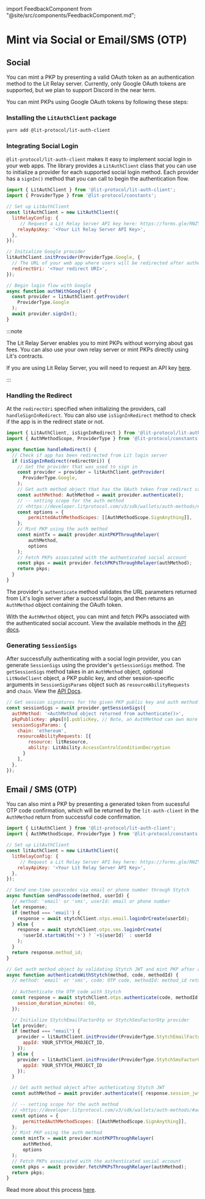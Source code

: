 import FeedbackComponent from "@site/src/components/FeedbackComponent.md";

# Mint via Social or Email/SMS (OTP) 

## Social

You can mint a PKP by presenting a valid OAuth token as an authentication method to the Lit Relay server. Currently, only Google OAuth tokens are supported, but we plan to support Discord in the near term. 

You can mint PKPs using Google OAuth tokens by following these steps:

### Installing the `LitAuthClient` package
```bash
yarn add @lit-protocol/lit-auth-client
```

### Integrating Social Login

`@lit-protocol/lit-auth-client` makes it easy to implement social login in your web apps. The library provides a `LitAuthClient` class that you can use to initialize a provider for each supported social login method. Each provider has a `signIn()` method that you can call to begin the authentication flow.

```javascript
import { LitAuthClient } from '@lit-protocol/lit-auth-client';
import { ProviderType } from '@lit-protocol/constants';

// Set up LitAuthClient
const litAuthClient = new LitAuthClient({
  litRelayConfig: {
     // Request a Lit Relay Server API key here: https://forms.gle/RNZYtGYTY9BcD9MEA
    relayApiKey: '<Your Lit Relay Server API Key>',
  },
});

// Initialize Google provider
litAuthClient.initProvider(ProviderType.Google, {
  // The URL of your web app where users will be redirected after authentication
  redirectUri: '<Your redirect URI>',
});

// Begin login flow with Google
async function authWithGoogle() {
  const provider = litAuthClient.getProvider(
    ProviderType.Google
  );
  await provider.signIn();
}
```

:::note

The Lit Relay Server enables you to mint PKPs without worrying about gas fees. You can also use your own relay server or mint PKPs directly using Lit's contracts.

If you are using Lit Relay Server, you will need to request an API key [here](https://forms.gle/RNZYtGYTY9BcD9MEA).

:::

### Handling the Redirect

At the `redirectUri` specified when initializing the providers, call `handleSignInRedirect`. You can also use `isSignInRedirect` method to check if the app is in the redirect state or not.

```javascript
import { LitAuthClient, isSignInRedirect } from '@lit-protocol/lit-auth-client';
import { AuthMethodScope, ProviderType } from '@lit-protocol/constants';

async function handleRedirect() {
  // Check if app has been redirected from Lit login server
  if (isSignInRedirect(redirectUri)) {
    // Get the provider that was used to sign in
    const provider = provider = litAuthClient.getProvider(
      ProviderType.Google,
    );
    // Get auth method object that has the OAuth token from redirect callback
    const authMethod: AuthMethod = await provider.authenticate();
    // -- setting scope for the auth method
    // <https://developer.litprotocol.com/v3/sdk/wallets/auth-methods/#auth-method-scopes>
    const options = {
        permittedAuthMethodScopes: [[AuthMethodScope.SignAnything]],
    };
    // Mint PKP using the auth method
    const mintTx = await provider.mintPKPThroughRelayer(
        authMethod,
        options
    );
    // Fetch PKPs associated with the authenticated social account
    const pkps = await provider.fetchPKPsThroughRelayer(authMethod);
    return pkps;
  }
}
```

The provider's `authenticate` method validates the URL parameters returned from Lit's login server after a successful login, and then returns an `AuthMethod` object containing the OAuth token.

With the `AuthMethod` object, you can mint and fetch PKPs associated with the authenticated social account. View the available methods in the [API docs](https://js-sdk.litprotocol.com/modules/lit_auth_client_src.html).

### Generating `SessionSigs`

After successfully authenticating with a social login provider, you can generate `SessionSigs` using the provider's `getSessionSigs` method. The `getSessionSigs` method takes in an `AuthMethod` object, optional `LitNodeClient` object, a PKP public key, and other session-specific arguments in `SessionSigsParams` object such as `resourceAbilityRequests` and `chain`. View the [API Docs](https://js-sdk.litprotocol.com/interfaces/types_src.BaseProviderSessionSigsParams.html).

```javascript
// Get session signatures for the given PKP public key and auth method
const sessionSigs = await provider.getSessionSigs({
  authMethod: '<AuthMethod object returned from authenticate()>',
  pkpPublicKey: pkps[0].publicKey, // Note, an AuthMethod can own more than one PKP
  sessionSigsParams: {
    chain: 'ethereum',
    resourceAbilityRequests: [{
        resource: litResource,
        ability: LitAbility.AccessControlConditionDecryption
      }
    ],
  },
});
```


## Email / SMS (OTP)

You can also mint a PKP by presenting a generated token from sucessful OTP code confirmation, which will be returned by the `lit-auth-client` in the `AuthMethod` return from successful code confirmation.

```javascript
import { LitAuthClient } from '@lit-protocol/lit-auth-client';
import { AuthMethodScope, ProviderType } from '@lit-protocol/constants';

// Set up LitAuthClient
const litAuthClient = new LitAuthClient({
  litRelayConfig: {
     // Request a Lit Relay Server API key here: https://forms.gle/RNZYtGYTY9BcD9MEA
    relayApiKey: '<Your Lit Relay Server API Key>',
  },
});

// Send one-time passcodes via email or phone number through Stytch
async function sendPasscode(method, userId) {  
  // method: 'email' or 'sms', userId: email or phone number
  let response;
  if (method === 'email') {
    response = await stytchClient.otps.email.loginOrCreate(userId);
  } else {
    response = await stytchClient.otps.sms.loginOrCreate(
      !userId.startsWith('+') ? `+${userId}` : userId
    );
  }
  return response.method_id;
}

// Get auth method object by validating Stytch JWT and mint PKP after authenticating it
async function authenticateWithStytch(method, code, methodId) {
  // method: 'email' or 'sms', code: OTP code, methodId: method_id returned from sendPasscode
  
  // Authenticate the OTP code with Stytch
  const response = await stytchClient.otps.authenticate(code, methodId, {
    session_duration_minutes: 60,
  });

  // Initialize StytchEmailFactorOtp or StytchSmsFactorOtp provider
  let provider;
  if (method === "email") {
    provider = litAuthClient.initProvider(ProviderType.StytchEmailFactorOtp, {
      appId: YOUR_STYTCH_PROJECT_ID,
    });
  } else {
    provider = litAuthClient.initProvider(ProviderType.StytchSmsFactorOtp, {
      appId: YOUR_STYTCH_PROJECT_ID
    });
  }

  // Get auth method object after autheticating Stytch JWT
  const authMethod = await provider.authenticate({ response.session_jwt, response.user_id });

  // -- setting scope for the auth method
  // <https://developer.litprotocol.com/v3/sdk/wallets/auth-methods/#auth-method-scopes>
  const options = {
      permittedAuthMethodScopes: [[AuthMethodScope.SignAnything]],
  };
  // Mint PKP using the auth method
  const mintTx = await provider.mintPKPThroughRelayer(
      authMethod,
      options
  );
  // Fetch PKPs associated with the authenticated social account
  const pkps = await provider.fetchPKPsThroughRelayer(authMethod);
  return pkps;
}
```

Read more about this process [here](../auth-methods).
<FeedbackComponent/>
